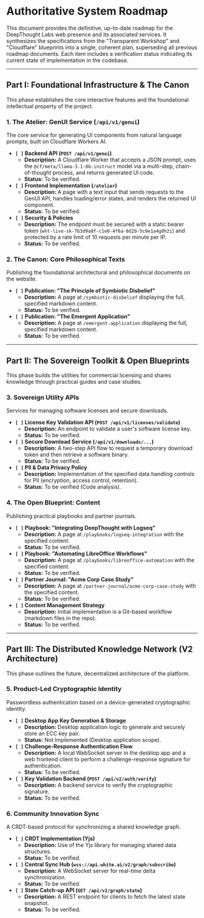 # Authoritative System Roadmap

This document provides the definitive, up-to-date roadmap for the DeepThought Labs web presence and its associated services. It synthesizes the specifications from the "Transparent Workshop" and "Cloudflare" blueprints into a single, coherent plan, superseding all previous roadmap documents. Each item includes a verification status indicating its current state of implementation in the codebase.

---

## **Part I: Foundational Infrastructure & The Canon**

This phase establishes the core interactive features and the foundational intellectual property of the project.

### **1. The Atelier: GenUI Service (`/api/v1/genui`)**

The core service for generating UI components from natural language prompts, built on Cloudflare Workers AI.

-   **`[ ]` Backend API (`POST /api/v1/genui`)**
    -   **Description:** A Cloudflare Worker that accepts a JSON prompt, uses the `@cf/meta/llama-3.1-8b-instruct` model via a multi-step, chain-of-thought process, and returns generated UI code.
    -   **Status:** To be verified.
-   **`[ ]` Frontend Implementation (`/atelier`)**
    -   **Description:** A page with a text input that sends requests to the GenUI API, handles loading/error states, and renders the returned UI component.
    -   **Status:** To be verified.
-   **`[ ]` Security & Policies**
    -   **Description:** The endpoint must be secured with a static bearer token (`wht-live-sk-7b3d9a8f-c1e0-4f6a-8d2b-5c9e1a4g0h2i`) and protected by a rate limit of 10 requests per minute per IP.
    -   **Status:** To be verified.

### **2. The Canon: Core Philosophical Texts**

Publishing the foundational architectural and philosophical documents on the website.

-   **`[ ]` Publication: "The Principle of Symbiotic Disbelief"**
    -   **Description:** A page at `/symbiotic-disbelief` displaying the full, specified markdown content.
    -   **Status:** To be verified.
-   **`[ ]` Publication: "The Emergent Application"**
    -   **Description:** A page at `/emergent-application` displaying the full, specified markdown content.
    -   **Status:** To be verified.

---

## **Part II: The Sovereign Toolkit & Open Blueprints**

This phase builds the utilities for commercial licensing and shares knowledge through practical guides and case studies.

### **3. Sovereign Utility APIs**

Services for managing software licenses and secure downloads.

-   **`[ ]` License Key Validation API (`POST /api/v1/licenses/validate`)**
    -   **Description:** An endpoint to validate a user's software license key.
    -   **Status:** To be verified.
-   **`[ ]` Secure Download Service (`/api/v1/downloads/...`)**
    -   **Description:** A two-step API flow to request a temporary download token and then retrieve a software binary.
    -   **Status:** To be verified.
-   **`[ ]` PII & Data Privacy Policy**
    -   **Description:** Implementation of the specified data handling controls for PII (encryption, access control, retention).
    -   **Status:** To be verified (Code analysis).

### **4. The Open Blueprint: Content**

Publishing practical playbooks and partner journals.

-   **`[ ]` Playbook: "Integrating DeepThought with Logseq"**
    -   **Description:** A page at `/playbooks/logseq-integration` with the specified content.
    -   **Status:** To be verified.
-   **`[ ]` Playbook: "Automating LibreOffice Workflows"**
    -   **Description:** A page at `/playbooks/libreoffice-automation` with the specified content.
    -   **Status:** To be verified.
-   **`[ ]` Partner Journal: "Acme Corp Case Study"**
    -   **Description:** A page at `/partner-journal/acme-corp-case-study` with the specified content.
    -   **Status:** To be verified.
-   **`[ ]` Content Management Strategy**
    -   **Description:** Initial implementation is a Git-based workflow (markdown files in the repo).
    -   **Status:** To be verified.

---

## **Part III: The Distributed Knowledge Network (V2 Architecture)**

This phase outlines the future, decentralized architecture of the platform.

### **5. Product-Led Cryptographic Identity**

Passwordless authentication based on a device-generated cryptographic identity.

-   **`[ ]` Desktop App Key Generation & Storage**
    -   **Description:** Desktop application logic to generate and securely store an ECC key pair.
    -   **Status:** Not Implemented (Desktop application scope).
-   **`[ ]` Challenge-Response Authentication Flow**
    -   **Description:** A local WebSocket server in the desktop app and a web frontend client to perform a challenge-response signature for authentication.
    -   **Status:** To be verified.
-   **`[ ]` Key Validation Backend (`POST /api/v2/auth/verify`)**
    -   **Description:** A backend service to verify the cryptographic signature.
    -   **Status:** To be verified.

### **6. Community Innovation Sync**

A CRDT-based protocol for synchronizing a shared knowledge graph.

-   **`[ ]` CRDT Implementation (Yjs)**
    -   **Description:** Use of the Yjs library for managing shared data structures.
    -   **Status:** To be verified.
-   **`[ ]` Central Sync Hub (`wss://api.white.ai/v2/graph/subscribe`)**
    -   **Description:** A WebSocket server for real-time delta synchronization.
    -   **Status:** To be verified.
-   **`[ ]` State Catch-up API (`GET /api/v2/graph/state`)**
    -   **Description:** A REST endpoint for clients to fetch the latest state snapshot.
    -   **Status:** To be verified.
